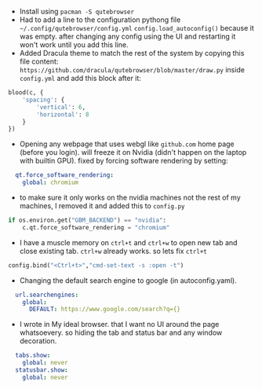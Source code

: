 * Install using `pacman -S qutebrowser`
* Had to add a line to the configuration pythong file `~/.config/qutebrowser/config.yml` `config.load_autoconfig()` because it was empty. after changing any config using the UI and restarting it won't work until you add this line.
* Added Dracula theme to match the rest of the system by copying this file content: `https://github.com/dracula/qutebrowser/blob/master/draw.py` inside `config.yml` and add this block after it:
```python
blood(c, {
    'spacing': {
        'vertical': 6,
        'horizontal': 8
    }
})
```
* Opening any webpage that uses webgl like `github.com` home page (before you login). will freeze it on Nvidia (didn't happen on the laptop with builtin GPU). fixed by forcing software rendering by setting:
```yaml
  qt.force_software_rendering:
    global: chromium
```
* to make sure it only works on the nvidia machines not the rest of my machines, I removed it and added this to `config.py`
```python
if os.environ.get("GBM_BACKEND") == "nvidia":
    c.qt.force_software_rendering = "chromium"
```

 * I have a muscle memory on `ctrl+t` and `ctrl+w` to open new tab and close existing tab. `ctrl+w` already works. so lets fix `ctrl+t`
```python
config.bind("<Ctrl+t>","cmd-set-text -s :open -t")
```
* Changing the default search engine to google (in autoconfig.yaml).
```yaml
  url.searchengines:
    global:
      DEFAULT: https://www.google.com/search?q={}
```
 * I wrote in My ideal browser. that I want no UI around the page whatsoevery. so hiding the tab and status bar and any window decoration.
```yaml
  tabs.show:
    global: never
  statusbar.show:
    global: never
```
